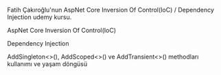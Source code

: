 Fatih Çakıroğlu'nun AspNet Core Inversion Of Control(IoC) / Dependency Injection udemy kursu.

AspNet Core Inversion Of Control(IoC) 

Dependency Injection

AddSingleton<>(), AddScoped<>() ve  AddTransient<>() methodları kullanımı ve yaşam döngüsü
            
           
